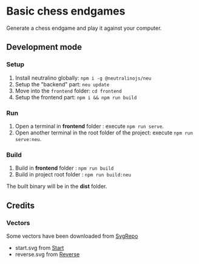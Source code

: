 # Basic chess endgames

Generate a chess endgame and play it against your computer.

## Development mode

### Setup

1. Install neutralino globally: `npm i -g @neutralinojs/neu`
2. Setup the "backend" part: `neu update`
3. Move into the `frontend` folder: `cd frontend`
4. Setup the frontend part: `npm i && npm run build`

### Run

1. Open a terminal in **frontend** folder :  execute `npm run serve`.
2. Open another terminal in the root folder of the project: execute `npm run serve:neu`.

### Build

1. Build in **frontend** folder : `npm run build`
2. Build in project root folder : `npm run build:neu`

The built binary will be in the **dist** folder.

## Credits

### Vectors

Some vectors have been downloaded from [SvgRepo](https://www.svgrepo.com)

* start.svg from [Start](https://www.svgrepo.com/svg/304738/start-line)
* reverse.svg from [Reverse](https://www.svgrepo.com/svg/215783/up-arrow-ui)